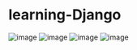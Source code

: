# learning-Django
![image](https://github.com/GlazovDaniil/learning-Django/assets/78955311/b7e2f084-1b7c-432e-a89b-9bd0ff4ff622)
![image](https://github.com/GlazovDaniil/learning-Django/assets/78955311/3b6fde94-21ee-4c1b-822c-2ae6522088e9)
![image](https://github.com/GlazovDaniil/learning-Django/assets/78955311/e518d987-eced-459f-b8f3-21feb1c037cc)
![image](https://github.com/GlazovDaniil/learning-Django/assets/78955311/f3afe770-e707-4026-b253-837d2ea9e2c8)

